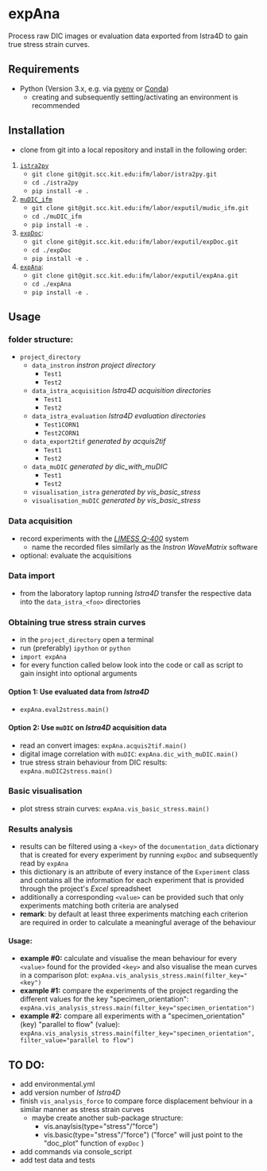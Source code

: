 # expAna

Process raw DIC images or evaluation data exported from Istra4D to gain true stress strain curves.

## Requirements
- Python (Version 3.x, e.g. via [pyenv](https://github.com/pyenv/pyenv) or [Conda](https://docs.conda.io/en/latest/))
    - creating and subsequently setting/activating an environment is recommended

## Installation
- clone from git into a local repository and install in the following order:
1. [`istra2py`](https://git.scc.kit.edu/ifm/labor/istra2py)
     - `git clone git@git.scc.kit.edu:ifm/labor/istra2py.git`
     - `cd ./istra2py`
     - `pip install -e .`
2. [`muDIC_ifm`](https://git.scc.kit.edu/ifm/labor/exputil/mudic_ifm)
     - `git clone git@git.scc.kit.edu:ifm/labor/exputil/mudic_ifm.git`
     - `cd ./muDIC_ifm`
     - `pip install -e .`
3. [`expDoc`](https://git.scc.kit.edu/ifm/labor/exputil/expDoc):
     - `git clone git@git.scc.kit.edu:ifm/labor/exputil/expDoc.git`
     - `cd ./expDoc`
     - `pip install -e .`
4. [`expAna`](https://git.scc.kit.edu/ifm/labor/exputil/expAna):
     - `git clone git@git.scc.kit.edu:ifm/labor/exputil/expAna.git`
     - `cd ./expAna`
     - `pip install -e .`

## Usage
### folder structure:
- `project_directory`
  - `data_instron` *instron project directory*
     - `Test1`
     - `Test2`
  - `data_istra_acquisition` *Istra4D acquisition directories*
     - `Test1`
     - `Test2`
  - `data_istra_evaluation` *Istra4D evaluation directories*
     - `Test1CORN1`
     - `Test2CORN1`
  - `data_export2tif` *generated by acquis2tif*
     - `Test1`
     - `Test2`
  - `data_muDIC` *generated by dic_with_muDIC*
     - `Test1`
     - `Test2`
  - `visualisation_istra` *generated by vis_basic_stress*
  - `visualisation_muDIC` *generated by vis_basic_stress*

### Data acquisition
- record experiments with the [_LIMESS Q-400_](https://git.scc.kit.edu/ifm/labor/pruefmaschinen/-/tree/master/DIC_Limess) system
  - name the recorded files similarly as the _Instron WaveMatrix_ software
- optional: evaluate the acquisitions 

### Data import
- from the laboratory laptop running _Istra4D_ transfer the respective data into the `data_istra_<foo>` directories

### Obtaining true stress strain curves
- in the `project_directory` open a terminal
- run (preferably) `ipython` or `python`
- `import expAna`
- for every function called below look into the code or call as script to gain insight into optional arguments
#### Option 1: Use evaluated data from _Istra4D_
- `expAna.eval2stress.main()`
#### Option 2: Use `muDIC` on _Istra4D_ acquisition data
- read an convert images: `expAna.acquis2tif.main()`
- digital image correlation with `muDIC`: `expAna.dic_with_muDIC.main()`
- true stress strain behaviour from DIC results: `expAna.muDIC2stress.main()`

### Basic visualisation
- plot stress strain curves: `expAna.vis_basic_stress.main()`

### Results analysis
- results can be filtered using a `<key>` of the `documentation_data` dictionary that is created for every experiment by running `expDoc` and subsequently read by `expAna`
- this dictionary is an attribute of every instance of the `Experiment` class and contains all the information for each experiment that is provided through the project's _Excel_ spreadsheet
- additionally a corresponding `<value>` can be provided such that only experiments matching both criteria are analysed
- **remark**: by default at least three experiments matching each criterion are required in order to calculate a meaningful average of the behaviour

#### Usage: 
  - **example #0:** calculate and visualise the mean behaviour for every `<value>` found for the provided `<key>` and also visualise the mean curves in a comparison plot: `expAna.vis_analysis_stress.main(filter_key="<key")`
  - **example #1:** compare the experiments of the project regarding the different values for the key "specimen_orientation": `expAna.vis_analysis_stress.main(filter_key="specimen_orientation")`
  - **example #2:** compare all experiments with a "specimen_orientation" (key) "parallel to flow" (value): `expAna.vis_analysis_stress.main(filter_key="specimen_orientation", filter_value="parallel to flow")`

## TO DO:
- add environmental.yml
- add version number of _Istra4D_
- finish `vis_analysis_force` to compare force displacement behviour in a similar manner as stress strain curves
  - maybe create another sub-package structure:
    - vis.anaylsis(type="stress"/"force")
    - vis.basic(type="stress"/"force") ("force" will just point to the "doc_plot" function of `expDoc` )
- add commands via console_script
- add test data and tests
